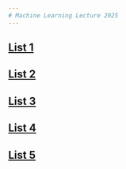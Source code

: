 ```yaml
---
# Machine Learning Lecture 2025
---
```

## [List 1](list1.md)

## [List 2](list2.md)

## [List 3](list3.md)

## [List 4](list4.md)

## [List 5](list5.md)

